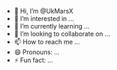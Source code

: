 - 👋 Hi, I’m @UkMarsX
- 👀 I’m interested in ...
- 🌱 I’m currently learning ...
- 💞️ I’m looking to collaborate on ...
- 📫 How to reach me ...
- 😄 Pronouns: ...
- ⚡ Fun fact: ...

<!---
UkMarsX/UkMarsX is a ✨ special ✨ repository because its `README.md` (this file) appears on your GitHub profile.
You can click the Preview link to take a look at your changes.
--->
